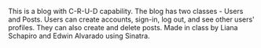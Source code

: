 This is a blog with C-R-U-D capability. The blog has two classes - Users and Posts. Users can create accounts, sign-in, log out, and see other users' profiles. They can also create and delete posts. Made in class by Liana Schapiro and Edwin Alvarado using Sinatra.